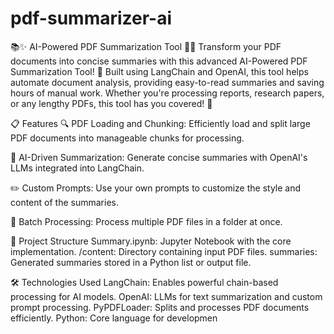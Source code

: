 # pdf-summarizer-ai

📚✨ AI-Powered PDF Summarization Tool 🧠📄
Transform your PDF documents into concise summaries with this advanced AI-Powered PDF Summarization Tool! 🚀 Built using LangChain and OpenAI, this tool helps automate document analysis, providing easy-to-read summaries and saving hours of manual work. Whether you're processing reports, research papers, or any lengthy PDFs, this tool has you covered! 🌟


📋 Features
🔍 PDF Loading and Chunking:
Efficiently load and split large PDF documents into manageable chunks for processing.

🧠 AI-Driven Summarization:
Generate concise summaries with OpenAI's LLMs integrated into LangChain.

✏️ Custom Prompts:
Use your own prompts to customize the style and content of the summaries.

📂 Batch Processing:
Process multiple PDF files in a folder at once.


📂 Project Structure
Summary.ipynb: Jupyter Notebook with the core implementation.
/content: Directory containing input PDF files.
summaries: Generated summaries stored in a Python list or output file.


🛠️ Technologies Used
LangChain: Enables powerful chain-based processing for AI models.
OpenAI: LLMs for text summarization and custom prompt processing.
PyPDFLoader: Splits and processes PDF documents efficiently.
Python: Core language for developmen

